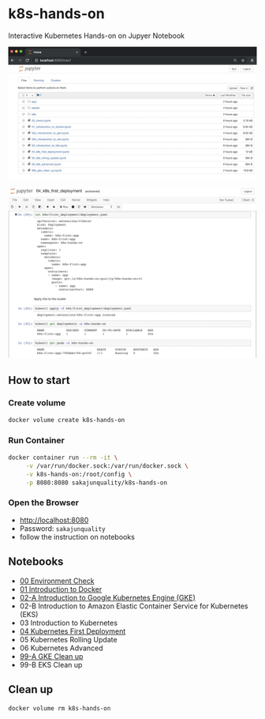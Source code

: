 # k8s-hands-on

Interactive Kubernetes Hands-on on Jupyer Notebook

![image](./image.png)

![image2](./image2.png)

## How to start

### Create volume

```bash
docker volume create k8s-hands-on
```

### Run Container

```bash
docker container run --rm -it \
     -v /var/run/docker.sock:/var/run/docker.sock \
     -v k8s-hands-on:/root/config \
     -p 8080:8080 sakajunquality/k8s-hands-on
```

### Open the Browser

- [http://localhost:8080](http://localhost:8080)
- Password: `sakajunquality`
- follow the instruction on notebooks

## Notebooks

- [00 Environment Check](./notebooks/00_check.ipynb)
- [01 Introduction to Docker](./notebooks/01_introduction_to_docker.ipynb)
- [02-A Introduction to Google Kubernetes Engine (GKE)](./notebooks/02a_introduction_to_gke.ipynb)
- 02-B Introduction to Amazon Elastic Container Service for Kubernetes (EKS)
- 03 Introduction to Kubernetes
- [04 Kubernetes First Deployment](./notebooks/04_k8s_first_deployment.ipynb)
- 05 Kubernetes Rolling Update
- 06 Kubernetes Advanced
- [99-A GKE Clean up](./notebooks/99a_gke_clean_up.ipynb)
- 99-B EKS Clean up

## Clean up

```bash
docker volume rm k8s-hands-on
```
